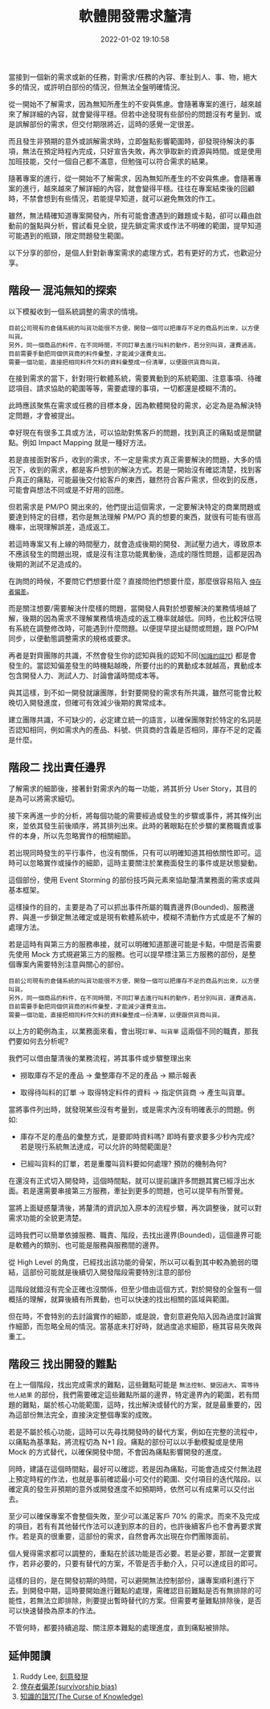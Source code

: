 ﻿---
title: 軟體開發需求釐清
description: 當軟體工程師收到新的開發需求時，理解真正的客戶目標和確認清楚需求內容是非常重要的第一步。這篇文章分享作者在軟體開發需求釐清的經驗，包括浮現客戶真正想解決的問題、定義系統的責任邊界、找出開發過程中的潛在難點等步驟。透過在開發初期就進行完整的需求分析，可以大幅降低後續錯誤發生的風險，也確保軟體品質與順利交付。
date: 2022-01-02 19:10:58
lastmod: 2023-11-23T09:03:25+08:00
tags:
  - 自我修練
  - 刻意練習
categories:
  - 軟體開發
keywords:
  - 軟體開發
  - 需求分析
  - 需求釐清
  - 系統邊界
  - 開發難點
  - 風險管理
  - 軟體品質
slug: software-development-requirements-clarification
---

當接到一個新的需求或新的任務，對需求/任務的內容、牽扯到人、事、物，絕大多的情況，或許明白部份的情況，但無法全盤明確情況。

從一開始不了解需求，因為無知所產生的不安與焦慮。會隨著專案的進行，越來越來了解詳細的內容，就會變得平穩。但若中途發現有些部份的問題沒有考量到、或是誤解部份的需求，但交付期限將近，這時的感覺一定很差。

而且發生非預期的意外或誤解需求時，立即盤點影響範圍時，卻發現待解決的事項，無法在預定時程內完成，只好宣告失敗，再次爭取新的資源與時間。或是使用加班技能，交付一個自己都不滿意，但勉強可以符合需求的結果。

隨著專案的進行，從一開始不了解需求，因為無知所產生的不安與焦慮。會隨著專案的進行，越來越來了解詳細的內容，就會變得平穩。往往在專案結束後的回顧時，不禁會想到有些情況，若能提早知道，就可以避免無效的作工。

雖然，無法精確知道專案開發內，所有可能會遭遇到的難題或卡點，卻可以藉由啟動前的盤點與分析，嘗試看見全貌，提先鎖定需求或作法不明確的範圍，提早知道可能遇到的瓶頸，限定問題發生範圍。

以下分享的部份，是個人針對新專案需求的處理方式，若有更好的方式，也歡迎分享。

<!--more-->

## 階段一 混沌無知的探索

以下模擬收到一個系統調整的需求的情境。

``` Plan
目前公司現有的倉儲系統的叫貨功能很不方便，開發一個可以把庫存不足的商品列出來，以方便叫貨。
另外，同一個商品的料件，在不同時間，不同訂單去進行叫料的動作，若分別叫貨，運費過高，目前需要手動把同個供貨商的料件彙整，才能減少運費支出。
需要一個功能，直接把相同料件欠料的資料彙整成一份清單，以便跟供貨商叫貨。
```

在接到需求的當下，針對現行軟體系統，需要異動到的系統範圍、注意事項、待確認項目、請求協助的範圍等等，需要處理的事項，一切都還是模糊不清的。

此時應該聚焦在需求或任務的目標本身，因為軟體開發的需求，必定為是為解決特定問題，才會被提出。

幸好現在有很多工具或方法，可以協助對焦客戶的問題，找到真正的痛點或是關鍵點。例如 Impact Mapping 就是一種好方法。

若是直接面對客戶，收到的需求，不一定是需求方真正需要解決的問題，大多的情況下，收到的需求，都是客戶想到的解決方式。若是一開始沒有確認清楚，找到客戶真正的痛點，可能最後交付給客戶的東西，雖然符合客戶需求，但收到的反應，可能會與想法不同或是不好用的回應。

但若需求是 PM/PO 開出來的，他們提出這個需求，一定要解決特定的商業問題或要達到特定的目標，若你是無法理解 PM/PO 真的想要的東西，就很有可能有很高機率，出現理解誤差，造成返工。

若這時專案又有上線的時間壓力，就會造成後期的開發、測試壓力過大，導致原本不應該發生的問題出現，或是沒有注意功能異動後，造成的隱性問題，這都是因為後期的測試不足造成的。

在詢問的時候，不要問它們想要什麼？直接問他們想要什麼，那麼很容易陷入 [`倖存者偏差`](https://zh.wikipedia.org/wiki/%E5%80%96%E5%AD%98%E8%80%85%E5%81%8F%E8%AA%A4)。

而是關注想要/需要解決什麼樣的問題，當開發人員對於想要解決的業務情境越了解，後期的因為需求不理解業務情境造成的返工機率就越低。同時，也比較評估現有系統在調整修改時，可能遇到什麼問題。以便提早提出疑問或問題，跟 PO/PM 同步，以便動態調整需求的規格或要求。

再者是對齊團隊的共識，不然會發生你的認知與我的認知不同([`知識的詛咒`](https://wiki.mbalib.com/zh-tw/%E7%9F%A5%E8%AF%86%E8%AF%85%E5%92%92)) 都是會發生的。當認知偏差發生的時機點越晚，所要付出的的異動成本就越高，異動成本包含開發人力、測試人力、討論會議時間成本等。

與其這樣，到不如一開發就讓團隊，針對要開發的需求有所共識，雖然可能會比較晚切入開發進度，但確可有效減少後期的異常成本。

建立團隊共識，不可缺少的，必定建立統一的語言，以確保團隊對於特定的名詞是否認知相同，例如需求內的產品、料號、供貨商的含義是否相同，庫存不足的定義是什麼。

## 階段二 找出責任邊界

了解需求的細節後，接著針對需求內的每一功能，將其折分 User Story，其目的是為可以將需求細切。

接下來再進一步的分析，將每個功能的需要經過或發生的步驟或事件，將其條列出來，並依其發生前後順序，將其排列出來。此時的著眼點在於步驟的業務職責或事件的本身，所以先忽略實作的相關細節。

若出現同時發生的平行事件，也沒有關係，只有可以明確知道其相依關性即可。這時可以忽略實作或操作的細節，這時主要關注於業務面發生的事件或是狀態變動。

這個部份，使用 Event Storming 的部份技巧與元素來協助釐清業務面的需求或與基本框架。

這樣操作的目的，主要是為了可以抓出事件所屬的職責邊界(Bounded)、服務邊界、與進一步鎖定無法確定或是現有軟體系統中，模糊不清動作方式或是不了解的處理方法。

若是這時有與第三方的服務串接，就可以明確知道那邊可能是卡點，中間是否需要先使用 Mock 方式規避第三方的服務。也可以提早標注第三方服務的部份，是整個專案內需要特別注意與關心的部份。

```Plan
目前公司現有的倉儲系統的叫貨功能很不方便，開發一個可以把庫存不足的商品列出來，以方便叫貨。
另外，同一個商品的料件，在不同時間，不同訂單去進行叫料的動作，若分別叫貨，運費過高，目前需要手動把同個供貨商的料件彙整，才能減少運費支出。
需要一個功能，直接把相同料件欠料的資料彙整成一份清單，以便跟供貨商叫貨。
```

以上方的範例為主，以業務面來看，會出現`訂單`、`叫貨單` 這兩個不同的職責，那我們要如何去分析呢?

我們可以借由釐清後的業務流程，將其事件或步驟整理出來

- 撈取庫存不足的產品 → 彙整庫存不足的產品 → 顯示報表

- 取得待叫料的訂單 → 取得特定料件的資料 → 指定供貨商 → 產生叫貨單。

當將事件列出時，就發現某些沒有考量到，或是需求內沒有明確表示的問題。例如:

- 庫存不足的產品的彙整方式，是要即時資料嗎? 即時有要求要多少秒內完成? 若是現行系統無法達成，可以允許的時間範圍是?

- 已經叫貨料的訂單，若是重覆叫貨料要如何處理? 預防的機制為何?

在還沒有正式切入開發時，這個時間點，就可以提前讓許多問題其實已經浮出水面。若是還需要串接第三方服務，牽扯到更多的問題，也可以提早有所警覺。

當將上面疑惑釐清後，將釐清的資訊加入原本的流程步驟，再次調整後，就可以對需求功能的全貌更清楚。

這時我們可以簡單依據服務、職責、階段，去找出邊界(Bounded)，這個邊界可能是軟體內的類別、也可能是服務與服務間的邊界。

從 High Level 的角度，已經找出該功能的骨架，所以可以看到其中較為脆弱的環結，這部份可能就是後續切入開發階段需要特別注意的部份

這階段就錯沒有完全正確也沒關係，但至少借由這個方式，對於開發的全盤有一個概括的理解，就算後續有所異動，也可以快速的找出相關的區域與範圍。

但在時，不會特別的去討論實作的細節，或是說，會刻意避免陷入因為過度討論實作細節，而忽略全局的情況。當基底未打好時，就過度追求細節，極其容易失敗與重工。

## 階段三 找出開發的難點

在上一個階段，找出完成需求的難點，這些難點可能是 `無法控制`、`變因過大`、`需等待他人結果` 的部份，我們需要確定這些難點所屬的邊界，特定邊界內的範圍，若有問題的難點，屬於核心功能範圍，這時，找出解決或替代的方案，就是最重要的，因為這部份無法完全，直接決定整個專案的成敗。

若是不屬於核心功能，這時可以先尋找開發時的替代方案，例如在完整的流程中，以痛點為基準點，將流程切為 N+1 段。痛點的部份可以以手動模擬或是使用 Mock 的方式替代，以確保開發中間，不會因為痛點影響開發的進度。

同時，建議在這個時間點，最好可以確認，若是因為痛點，可能會造成交付無法趕上預定時程的作法，也就是事前確認最小可交付的範圍、交付項目的迭代階段。以確定真的發生非預期的意外或開發進度不如預期時，依然可以有成果可以交付出去。

至少可以確保專案不會整個失敗，至少可以滿足客戶 70% 的需求。而來不及完成的項目，若有有其他替代作法可以達到原本的目的，也許後續客戶也不會再要求實作。若是真的很重要，這部份的需求，自然會再次出現在你們團隊面前。

個人覺得需求都可以調整的，重點在於該功能是否必要。若是必要，那就一定要實作，若非必要的，只要有替代的方案，不管是否手動介入，只可以達成目的即可。

這樣的目的，是在開發初期的時間，可以避開無法控制部份，讓專案順利進行下去。到開發中期，這時要開始進行難點的處理，需確認目前難點是否有無排除的可能性，若無法立即排除，則要提出暫時替代的方案。但需要考量難點排除後，是否可以快速替換為原本的作法。

不管何時，都要持續追蹤、關注原本難點的處理進度，直到痛點被排除。

## 延伸閱讀

1. Ruddy Lee, [刻意發現](https://ruddyblog.wordpress.com/2020/08/04/%e5%88%bb%e6%84%8f%e7%99%bc%e7%8f%be-deliberate-discovery/)
2. [倖存者偏差(survivorship bias)](https://zh.wikipedia.org/wiki/%E5%80%96%E5%AD%98%E8%80%85%E5%81%8F%E8%AA%A4)
3. [知識的詛咒(The Curse of Knowledge)](https://wiki.mbalib.com/zh-tw/%E7%9F%A5%E8%AF%86%E8%AF%85%E5%92%92)
